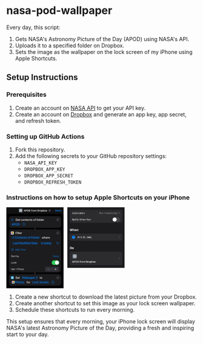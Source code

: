 # nasa-pod-wallpaper

Every day, this script:

1. Gets NASA's Astronomy Picture of the Day (APOD) using NASA's API.
2. Uploads it to a specified folder on Dropbox.
3. Sets the image as the wallpaper on the lock screen of my iPhone using Apple Shortcuts.

## Setup Instructions

### Prerequisites
1. Create an account on [NASA API](https://api.nasa.gov/) to get your API key.
2. Create an account on [Dropbox](https://www.dropbox.com/) and generate an app key, app secret, and refresh token.

### Setting up GitHub Actions
1. Fork this repository.
2. Add the following secrets to your GitHub repository settings:
   - `NASA_API_KEY`
   - `DROPBOX_APP_KEY`
   - `DROPBOX_APP_SECRET`
   - `DROPBOX_REFRESH_TOKEN`

### Instructions on how to setup Apple Shortcuts on your iPhone

<div style="display: flex; justify-content: flex-start; align-items: flex-start; gap: 10px; flex-wrap: wrap;">
  <img src="media/img_1.png" style="height: auto; width: 30%;" alt="shortcut for downloading the picture"/>
  <img src="media/img.png" style="height: auto; width: 30%;" alt="run every morning"/>
</div>

1. Create a new shortcut to download the latest picture from your Dropbox.
2. Create another shortcut to set this image as your lock screen wallpaper.
3. Schedule these shortcuts to run every morning.

This setup ensures that every morning, your iPhone lock screen will display NASA's latest Astronomy Picture of the Day, providing a fresh and inspiring start to your day.
